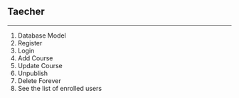 ## Taecher
------
1. Database Model
2. Register
3. Login
4. Add Course
5. Update Course
6. Unpublish
7. Delete Forever
8. See the list of enrolled users